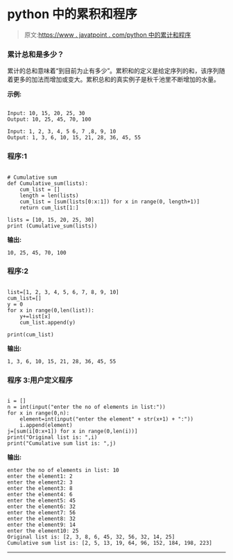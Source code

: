 # python 中的累积和程序

> 原文:[https://www . javatpoint . com/python 中的累计和程序](https://www.javatpoint.com/program-of-cumulative-sum-in-python)

### 累计总和是多少？

累计的总和意味着“到目前为止有多少”。累积和的定义是给定序列的和，该序列随着更多的加法而增加或变大。累积总和的真实例子是秋千池里不断增加的水量。

**示例:**

```

Input: 10, 15, 20, 25, 30
Output: 10, 25, 45, 70, 100

Input: 1, 2, 3, 4, 5 6, 7 ,8, 9, 10
Output: 1, 3, 6, 10, 15, 21, 28, 36, 45, 55

```

### 程序:1

```

# Cumulative sum
def Cumulative_sum(lists): 
	cum_list = [] 
	length = len(lists) 
	cum_list = [sum(lists[0:x:1]) for x in range(0, length+1)] 
	return cum_list[1:]

lists = [10, 15, 20, 25, 30] 
print (Cumulative_sum(lists))

```

**输出:**

```
10, 25, 45, 70, 100

```

### 程序:2

```

list=[1, 2, 3, 4, 5, 6, 7, 8, 9, 10]
cum_list=[] 
y = 0
for x in range(0,len(list)):
	y+=list[x]
	cum_list.append(y) 

print(cum_list) 

```

**输出:**

```
1, 3, 6, 10, 15, 21, 28, 36, 45, 55

```

### 程序 3:用户定义程序

```

i = []
n = int(input("enter the no of elements in list:"))
for x in range(0,n):
    element=int(input("enter the element" + str(x+1) + ":"))
    i.append(element)
j=[sum(i[0:x+1]) for x in range(0,len(i))]
print("Original list is: ",i)
print("Cumulative sum list is: ",j)

```

**输出:**

```
enter the no of elements in list: 10
enter the element1: 2
enter the element2: 3
enter the element3: 8
enter the element4: 6
enter the element5: 45
enter the element6: 32
enter the element7: 56
enter the element8: 32
enter the element9: 14
enter the element10: 25
Original list is: [2, 3, 8, 6, 45, 32, 56, 32, 14, 25]
Cumulative sum list is: [2, 5, 13, 19, 64, 96, 152, 184, 198, 223]

```

* * *